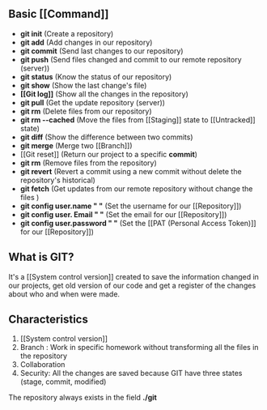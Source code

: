  
## Basic [[Command]]
* **git init** (Create a repository)
* **git add** (Add changes in our repository)
* **git commit** (Send last changes to our repository)
* **git push** (Send files changed and commit to our remote repository (server))
* **git status** (Know the status of our repository)
* **git show** (Show the last change's file)
* **[[Git log]]** (Show all the changes in the repository)
* **git pull** (Get the update repository (server))
* **git rm** (Delete files from our repository)
* **git rm --cached** (Move the files from [[Staging]] state to [[Untracked]] state)
* **git diff** (Show the difference between two commits)
* **git merge** (Merge two [[Branch]])
* [[Git reset]] (Return our project to a specific **commit**)
* **git rm** (Remove files from the repository)
* **git revert** (Revert a commit using a new commit without delete the repository's historical)
* **git fetch** (Get updates from our remote repository without change the files )
* **git config user.name " "** (Set the username for our [[Repository]])
* **git config user. Email " "** (Set the email for our [[Repository]])
* **git config user.password " "** (Set the [[PAT (Personal Access Token)]] for our [[Repository]])
## What is GIT?

It's a [[System control version]] created to save the information changed in our projects, get old version of our code and get a register of the changes about who and when were made.

## Characteristics
1. [[System control version]]
2. Branch : Work in specific homework without transforming all the files in the repository
3. Collaboration
4. Security: All the changes are saved because GIT have three states (stage, commit, modified)

The repository always exists in the field **./git**
